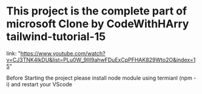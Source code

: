 # This project is the complete part of microsoft Clone by CodeWithHArry tailwind-tutorial-15 
link: "https://www.youtube.com/watch?v=CJ3TNK4lkDU&list=PLu0W_9lII9ahwFDuExCpPFHAK829Wto2O&index=15"

Before Starting the project please install node module using termianl (npm -i) and restart your VScode
